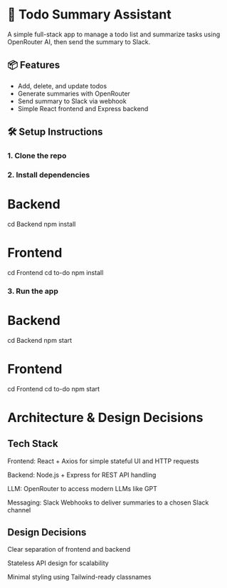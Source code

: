 # 📝 Todo Summary Assistant

A simple full-stack app to manage a todo list and summarize tasks using OpenRouter AI, then send the summary to Slack.

## 📦 Features

- Add, delete, and update todos
- Generate summaries with OpenRouter 
- Send summary to Slack via webhook
- Simple React frontend and Express backend


## 🛠️ Setup Instructions

### 1. Clone the repo

### 2. Install dependencies
# Backend
cd Backend
npm install

# Frontend
cd Frontend
cd to-do
npm install

### 3. Run the app
# Backend
cd Backend
npm start

# Frontend
cd Frontend
cd to-do
npm start


# Architecture & Design Decisions
## Tech Stack
Frontend: React + Axios for simple stateful UI and HTTP requests

Backend: Node.js + Express for REST API handling

LLM: OpenRouter to access modern LLMs like GPT

Messaging: Slack Webhooks to deliver summaries to a chosen Slack channel

## Design Decisions

Clear separation of frontend and backend

Stateless API design for scalability

Minimal styling using Tailwind-ready classnames

